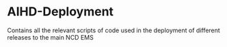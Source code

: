 # AIHD-Deployment
Contains all the relevant scripts of code used in the deployment of different releases to the main NCD EMS
